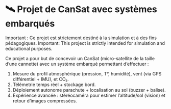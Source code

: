# 🛰️ Projet de CanSat avec systèmes embarqués


Important : Ce projet est strictement destiné à la simulation et à des fins pédagogiques. 
Important: This project is strictly intended for simulation and educational purposes.

Ce projet a pour but de concevoir un CanSat (micro-satellite de la taille d’une cannette) avec un système embarqué permettant d’effectuer : 

1.	Mesure du profil atmosphérique (pression, T°, humidité), vent (via GPS différentiel + IMU), et CO₂.
2.	Télémetrie temps réel + stockage bord.
3.	Déploiement autonome parachute + localisation au sol (buzzer + balise).
4.	Expérience avancée : stéréocaméra pour estimer l’altitude/sol (vision) et retour d’images compressées.